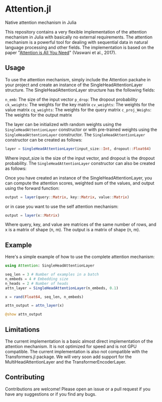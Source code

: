# Attention.jl

Native attention mechanism in Julia

<!-- [![Stable](https://img.shields.io/badge/docs-stable-blue.svg)](https://ACEsuit.github.io/Attention.jl/stable/)
[![Dev](https://img.shields.io/badge/docs-dev-blue.svg)](https://ACEsuit.github.io/Attention.jl/dev/)
[![Build Status](https://github.com/ACEsuit/Attention.jl/actions/workflows/CI.yml/badge.svg?branch=main)](https://github.com/ACEsuit/Attention.jl/actions/workflows/CI.yml?query=branch%3Amain) -->


This repository contains a very flexible implementation of the attention mechanism in Julia with basically no external requirements. The attention mechanism is a powerful tool for dealing with sequential data in natural language processing and other fields. The implementation is based on the paper "[Attention is All You Need](https://arxiv.org/abs/1706.03762)" (Vaswani et al., 2017).

## Usage

To use the attention mechanism, simply include the Attention packahe in your project and create an instance of the SingleHeadAttentionLayer structure. The SingleHeadAttentionLayer structure has the following fields:

`n_emb`: The size of the input vector
`p_drop`: The dropout probability
`ck_weights`: The weights for the key matrix
`cv_weights`: The weights for the value matrix
`cq_weights`: The weights for the query matrix
`c_proj_Weighs`: The weights for the output matrix

The layer can be initialized with random weights using the `SingleHeadAttentionLayer` constructor or with pre-trained weights using the `SingleHeadAttentionLayer` constructor. The `SingleHeadAttentionLayer` constructor can be created as follows:

```julia
layer = SingleHeadAttentionLayer(input_size::Int, dropout::Float64)
```

Where input_size is the size of the input vector, and dropout is the dropout probability. The `SingleHeadAttentionLayer` constructor can also be created as follows:

Once you have created an instance of the SingleHeadAttentionLayer, you can compute the attention scores, weighted sum of the values, and output using the forward function:

```julia
output = layer(query::Matrix, key::Matrix, value::Matrix)
```

or in case you want to use the self attention mechanism:

```julia
output = layer(x::Matrix)
```

Where query, key, and value are matrices of the same number of rows, and x is a matrix of shape (n, m). The output is a matrix of shape (n, m).

## Example

Here's a simple example of how to use the complete attention mechanism:

```julia
using Attention: SingleHeadAttentionLayer

seq_len = 3 # Number of examples in a batch
n_embeds = 4 # Embedding size
n_heads = 2 # Number of heads
attn_layer = SingleHeadAttentionLayer(n_embeds, 0.1)

x = rand(Float64, seq_len, n_embeds)

attn_output = attn_layer(x)

@show attn_output
```

## Limitations

The current implementation is a basic almost direct implementation of the attention mechanism. It is not optimized for speed and is not GPU compatible. The current implementation is also not compatible with the Transformers.jl package. We will very soon add support for the MultiHeadAttentionLayer and the TransformerEncoderLayer.

## Contributing

Contributions are welcome! Please open an issue or a pull request if you have any suggestions or if you find any bugs.

